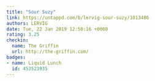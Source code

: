 ```yaml
---
title: "Sour Suzy"
link: https://untappd.com/b/lervig-sour-suzy/1013486
authors: LERVIG
date: Tue, 22 Jan 2019 12:50:16 +0000
rating: 3.25
checkin:
  name: The Griffin
  url: http://the-griffin.com/
badges:
- name: Liquid Lunch
  id: 453523935
---
```

